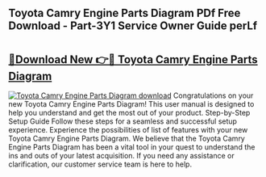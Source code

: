 ## Toyota Camry Engine Parts Diagram PDf Free Download - Part-3Y1 Service Owner Guide perLf

# <h2><a href="http://dfi0xx.blite.top/?on=Toyota+Camry+Engine+Parts+Diagram">🔗Download New 👉🔴 Toyota Camry Engine Parts Diagram</a></h2>

[![Toyota Camry Engine Parts Diagram download](https://i.imgur.com/lujVjoI.png)](http://dfi0xx.blite.top/?on=Toyota+Camry+Engine+Parts+Diagram)
Congratulations on your new Toyota Camry Engine Parts Diagram! This user manual is designed to help you understand and get the most out of your product. Step-by-Step Setup Guide Follow these steps for a seamless and successful setup experience. Experience the possibilities of list of features with your new Toyota Camry Engine Parts Diagram. We believe that the Toyota Camry Engine Parts Diagram has been a vital tool in your quest to understand the ins and outs of your latest acquisition. If you need any assistance or clarification, our customer service team is here to help.
